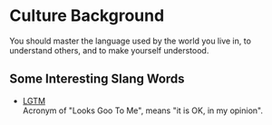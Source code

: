 #	Culture Background

You should master the language used by the world you live in, to understand others, and to make yourself understood.

##	Some Interesting Slang Words

*	[LGTM](http://www.lgtm.in)  
	Acronym of "Looks Goo To Me", means "it is OK, in my opinion".
